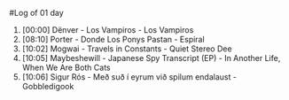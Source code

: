 #Log of 01 day

1. [00:00] Dënver - Los Vampiros - Los Vampiros
1. [08:10] Porter - Donde Los Ponys Pastan - Espiral
1. [10:02] Mogwai - Travels in Constants - Quiet Stereo Dee
1. [10:05] Maybeshewill - Japanese Spy Transcript (EP) - In Another Life, When We Are Both Cats
1. [10:06] Sigur Rós - Með suð í eyrum við spilum endalaust - Gobbledigook
